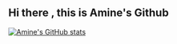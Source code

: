 ## Hi there , this is Amine's Github

<!--
**Aminben2/Aminben2** is a ✨ _special_ ✨ repository because its `README.md` (this file) appears on your GitHub profile.

Here are some ideas to get you started:

- 🔭 I’m currently working on ...
- 🌱 I’m currently learning ...
- 👯 I’m looking to collaborate on ...
- 🤔 I’m looking for help with ...
- 💬 Ask me about ...
- 📫 How to reach me: ...
- 😄 Pronouns: ...
- ⚡ Fun fact: ...
-->
[![Amine's GitHub stats](https://github-readme-stats.vercel.app/api?username=Aminben2&show_icons=true&theme=dracula)](https://github.com/anuraghazra/github-readme-stats)
